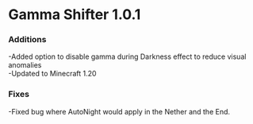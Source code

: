 # Gamma Shifter 1.0.1

### Additions
-Added option to disable gamma during Darkness effect to reduce visual anomalies <br>
-Updated to Minecraft 1.20 <br>

### Fixes
-Fixed bug where AutoNight would apply in the Nether and the End. <br>